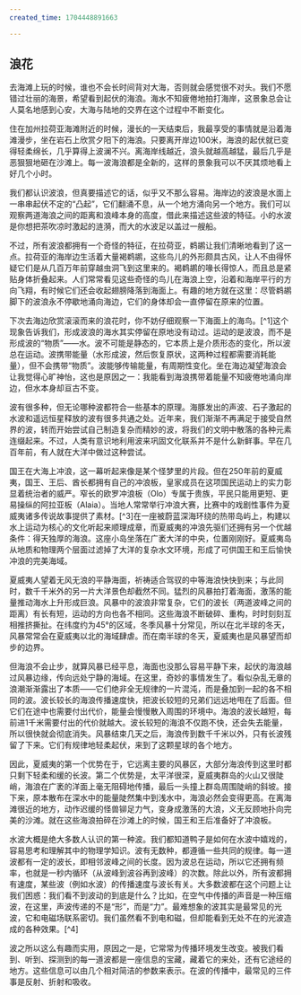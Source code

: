 ```yaml
---
created_time: 1704448891663

---
```

   

## 浪花

去海滩上玩的时候，谁也不会长时间背对大海，否则就会感觉很不对头。我们不愿错过壮丽的海景，希望看到起伏的海浪。海水不知疲倦地拍打海岸，这景象总会让人莫名地感到心安，大海与陆地的交界在这个过程中不断变化。

住在加州拉荷亚海滩附近的时候，漫长的一天结束后，我最享受的事情就是沿着海滩漫步，坐在岩石上欣赏夕阳下的海浪。只要离开岸边100米，海浪的起伏就已变得轻柔绵长，几乎算得上波澜不兴。离海岸线越近，浪头就越高越猛，最后几乎是恶狠狠地砸在沙滩上。每一波海浪都是全新的，这样的景象我可以不厌其烦地看上好几个小时。

我们都认识波浪，但真要描述它的话，似乎又不那么容易。海岸边的波浪是水面上一串串起伏不定的“凸起”，它们翻涌不息，从一个地方涌向另一个地方。我们可以观察两道海浪之间的距离和浪峰本身的高度，借此来描述这些波的特征。小的水波是你想把茶吹凉时激起的涟漪，而大的水波足以盖过一艘船。

不过，所有波浪都拥有一个奇怪的特征，在拉荷亚，鹈鹕让我们清晰地看到了这一点。拉荷亚的海岸边生活着大量褐鹈鹕，这些鸟儿的外形颇具古风，让人不由得怀疑它们是从几百万年前穿越虫洞飞到这里来的。褐鹈鹕的喙长得惊人，而且总是紧贴身体折叠起来。人们常常看见这些奇怪的鸟儿在海浪上空，沿着和海岸平行的方向飞翔，有时候它们还会收起翅膀降落到海面上。有趣的地方就在这里：尽管鹈鹕脚下的波浪永不停歇地涌向海边，它们的身体却会一直停留在原来的位置。

下次去海边欣赏滚滚而来的浪花时，你不妨仔细观察一下海面上的海鸟。[^1]这个现象告诉我们，形成波浪的海水其实停留在原地没有动过。运动的是波浪，而不是形成波的“物质”——水。波不可能是静态的，它本质上是介质形态的变化，所以波总在运动。波携带能量（水形成波，然后恢复原状，这两种过程都需要消耗能量），但不会携带“物质”。波能够传输能量，有周期性变化。坐在海边凝望海浪会让我觉得心旷神怡，这也是原因之一：我能看到海浪携带着能量不知疲倦地涌向岸边，但水本身却亘古不变。

波有很多种，但无论哪种波都符合一些基本的原理。海豚发出的声波、石子激起的水波和遥远恒星释放的波有很多共通之处。近年来，我们渐渐不再满足于接受自然界的波，转而开始尝试自己制造复杂而精妙的波，将我们的文明中散落的各种元素连缀起来。不过，人类有意识地利用波来巩固文化联系并不是什么新鲜事。早在几百年前，有人就在大洋中做过这种尝试。

国王在大海上冲浪，这一幕听起来像是某个怪梦里的片段。但在250年前的夏威夷，国王、王后、酋长都拥有自己的冲浪板，皇家成员在这项国民运动上的实力彰显着统治者的威严。窄长的欧罗冲浪板（Olo）专属于贵族，平民只能用更短、更易操纵的阿拉亚板（Alaia）。当地人常常举行冲浪大赛，比赛中的戏剧性事件为夏威夷诸多传说故事提供了素材。[^3]在一座被蔚蓝深海环绕的热带岛屿上，构建以水上运动为核心的文化听起来顺理成章，而夏威夷的冲浪先驱们还拥有另一个优越条件：得天独厚的海浪。这座小岛坐落在广袤大洋的中央，位置刚刚好。夏威夷岛从地质和物理两个层面过滤掉了大洋的复杂水文环境，形成了可供国王和王后愉快冲浪的完美海域。

夏威夷人望着无风无浪的平静海面，祈祷适合驾驭的中等海浪快快到来；与此同时，数千千米外的另一片大洋景色却截然不同。猛烈的风暴拍打着海面，激荡的能量推动海水上升形成巨浪。风暴中的波浪非常复杂，它们的波长（两道波峰之间的距离）有长有短，运动的方向也各不相同。这些海浪不断破碎、重构，时时刻刻互相推挤撕扯。在纬度约为45°的区域，冬季风暴十分常见，所以在北半球的冬天，风暴常常会在夏威夷以北的海域肆虐。而在南半球的冬天，夏威夷也是风暴望而却步的边界。

但海浪不会止步，就算风暴已经平息，海面也没那么容易平静下来，起伏的海浪越过风暴边缘，传向远处宁静的海域。在这里，奇妙的事情发生了。看似杂乱无章的浪潮渐渐露出了本质——它们绝非全无规律的一片混沌，而是叠加到一起的各不相同的波。波长较长的海浪传播速度快，把波长较短的兄弟们远远地甩在了后面。但它们在途中也需要付出代价，能量会慢慢散入周围的环境中。海浪的波长越短，每前进1千米需要付出的代价就越大。波长较短的海浪不仅跑不快，还会失去能量，所以很快就会彻底消失。风暴结束几天之后，海浪传到数千千米以外，只有长波残留了下来。它们有规律地轻柔起伏，来到了这颗星球的各个地方。

因此，夏威夷的第一个优势在于，它远离主要的风暴区，大部分海浪传到这里时都只剩下轻柔和缓的长波。第二个优势是，太平洋很深，夏威夷群岛的火山又很陡峭，海浪在广袤的洋面上毫无阻碍地传播，最后一头撞上群岛周围陡峭的斜坡。接下来，原本散布在深水中的能量陡然集中到浅水中，海浪必然会变得更高。在离海滩很近的地方，动作迟缓的怪兽铆足力气，变身成激荡的大浪，义无反顾地扑向完美的沙滩。就在这些海浪拍碎在沙滩上的时候，国王和王后准备好了冲浪板。

水波大概是绝大多数人认识的第一种波。我们都知道鸭子是如何在水波中嬉戏的，容易思考和理解其中的物理学知识。波有无数种，都遵循一些共同的规律。每一道波都有一定的波长，即相邻波峰之间的长度。因为波总在运动，所以它还拥有频率，也就是一秒内循环（从波峰到波谷再到波峰）的次数。除此以外，所有波都拥有速度，某些波（例如水波）的传播速度与波长有关。大多数波都在这个问题上让我们困惑：我们看不到波动的到底是什么？比如，在空气中传播的声音是一种压缩波，在这里，声波传递的不是“形”，而是“力”。最难想象的波其实是最常见的光波，它和电磁场联系密切。我们虽然看不到电和磁，但却能看到无处不在的光波造成的各种效果。[^4]

波之所以这么有趣而实用，原因之一是，它常常为传播环境发生改变。被我们看到、听到、探测到的每一道波都是一座信息的宝藏，藏着它的来处，还有它途经的地方。这些信息可以由几个相对简洁的参数来表示。在波的传播中，最常见的三件事是反射、折射和吸收。